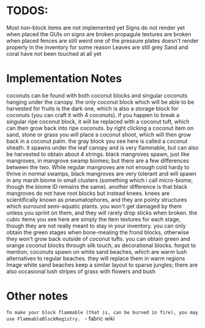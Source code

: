 # TODOS:

Most non-block items are not implemented yet
Signs do not render yet when placed
the GUIs on signs are broken
propagule textures are broken when placed
fences are still weird
one of the pressure plates doesn't render properly in the inventory for some reason
Leaves are still grey
Sand and coral have not been touched at all yet

# Implementation Notes

coconuts can be found with both coconut blocks and singular coconuts hanging under the canopy. the only coconut block which will be able to be harvested for fruits is the dark one, which is also a storage block for coconuts (you can craft it with 4 coconuts). if you happen to break a singular ripe coconut block, it will be replaced with a coconut tuft, which can then grow back into ripe coconuts. by right clicking a coconut item on sand, stone or grass you will place a coconut shoot, which will then grow back in a coconut palm.
the gray block you see here is called a coconut sheath. it spawns under the leaf canopy and is very flammable, but can also be harvested to obtain about 4 strings.
black mangroves spawn, just like mangroves, in mangrove swamp biomes; but there are a few differences between the two. While regular mangroves are not enough cold hardy to thrive in normal swamps, black mangroves are very tolerant and will spawn in any marsh biome in small clusters (something which i call micro-biome, though the biome ID remains the same). another difference is that black mangroves do not have root blocks but instead knees. knees are scientifically known as pneumatophores, and they are pointy structures which surround semi-aquatic plants. you won't get damaged by them unless you sprint on them, and they will rarely drop sticks when broken.
the cubic items you see here are simply the item textures for each stage, though they are not really meant to stay in your inventory. you can only obtain the green stages when bone-mealing the frond blocks, otherwise they won't grow back outside of coconut tufts. you can obtain green and orange coconut blocks through silk touch, as decorational blocks.
forgot to mention; coconuts spawn on white sand beaches, which are warm lush alternatives to regular beaches. they will replace them in warm regions
Image
white sand beaches keep a similar layout to sparse jungles; there are also occasional lush stripes of grass with flowers and bush


# Other notes

`To make your block flammable (that is, can be burned in fire), you may use FlammableBlockRegistry. ` - fabric wiki